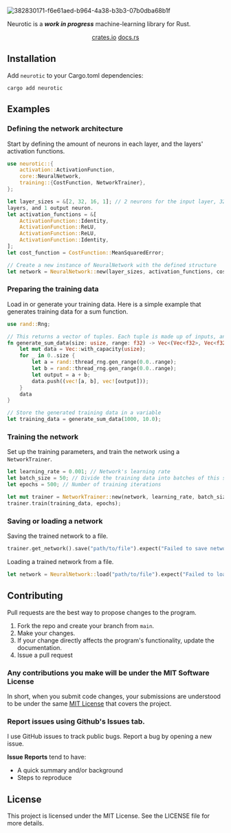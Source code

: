 ![382830171-f6e61aed-b964-4a38-b3b3-07b0dba68b1f](https://github.com/user-attachments/assets/fd127726-39a5-4902-b348-afad105a43f6)

Neurotic is a **_work in progress_** machine-learning library for Rust.

<div align="center">
    <a href="https://crates.io/crates/neurotic">crates.io</a>
    <a href="https://docs.rs/neurotic/0.1.0/neurotic/">docs.rs</a>
</div>

## Installation

Add `neurotic` to your Cargo.toml dependencies:

```
cargo add neurotic
```

## Examples

### Defining the network architecture

Start by defining the amount of neurons in each layer, and the layers' activation functions.
```rust
use neurotic::{
    activation::ActivationFunction,
    core::NeuralNetwork,
    training::{CostFunction, NetworkTrainer},
};

let layer_sizes = &[2, 32, 16, 1]; // 2 neurons for the input layer, 32 and 16 for the hidden
layers, and 1 output neuron.
let activation_functions = &[
    ActivationFunction::Identity,
    ActivationFunction::ReLU,
    ActivationFunction::ReLU,
    ActivationFunction::Identity,
];
let cost_function = CostFunction::MeanSquaredError;

// Create a new instance of NeuralNetwork with the defined structure
let network = NeuralNetwork::new(layer_sizes, activation_functions, cost_function);
```

### Preparing the training data

Load in or generate your training data. Here is a simple example that generates training data for a sum function.

```rust
use rand::Rng;

// This returns a vector of tuples. Each tuple is made up of inputs, and target outputs.
fn generate_sum_data(size: usize, range: f32) -> Vec<(Vec<f32>, Vec<f32>)> {
    let mut data = Vec::with_capacity(usize);
    for _ in 0..size {
        let a = rand::thread_rng.gen_range(0.0..range);
        let b = rand::thread_rng.gen_range(0.0..range);
        let output = a + b;
        data.push((vec![a, b], vec![output]));
    }
    data
}

// Store the generated training data in a variable
let training_data = generate_sum_data(1000, 10.0);
```

### Training the network

Set up the training parameters, and train the network using a `NetworkTrainer`.
```rust
let learning_rate = 0.001; // Network's learning rate
let batch_size = 50; // Divide the training data into batches of this size
let epochs = 500; // Number of training iterations

let mut trainer = NetworkTrainer::new(network, learning_rate, batch_size);
trainer.train(training_data, epochs);
```

### Saving or loading a network

Saving the trained network to a file.
```rust
trainer.get_network().save("path/to/file").expect("Failed to save network");
```

Loading a trained network from a file.
```rust
let network = NeuralNetwork::load("path/to/file").expect("Failed to load network");
```

## Contributing
Pull requests are the best way to propose changes to the program.

1. Fork the repo and create your branch from `main`.
2. Make your changes.
3. If your change directly affects the program's functionality, update the documentation.
4. Issue a pull request

### Any contributions you make will be under the MIT Software License
In short, when you submit code changes, your submissions are understood to be under the same [MIT License](http://choosealicense.com/licenses/mit/) that covers the project.

### Report issues using Github's Issues tab.
I use GitHub issues to track public bugs. Report a bug by opening a new issue.

**Issue Reports** tend to have:

- A quick summary and/or background
- Steps to reproduce

## License
This project is licensed under the MIT License. See the LICENSE file for more details.
